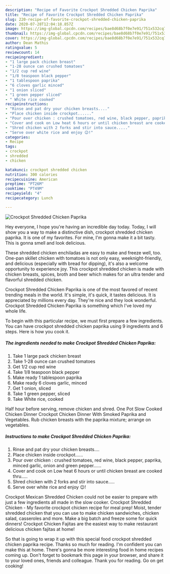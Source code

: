 ```yaml
---
description: "Recipe of Favorite Crockpot Shredded Chicken Paprika"
title: "Recipe of Favorite Crockpot Shredded Chicken Paprika"
slug: 220-recipe-of-favorite-crockpot-shredded-chicken-paprika
date: 2020-07-28T12:04:18.857Z
image: https://img-global.cpcdn.com/recipes/bae8d68b7f0e7e91/751x532cq70/crockpot-shredded-chicken-paprika-recipe-main-photo.jpg
thumbnail: https://img-global.cpcdn.com/recipes/bae8d68b7f0e7e91/751x532cq70/crockpot-shredded-chicken-paprika-recipe-main-photo.jpg
cover: https://img-global.cpcdn.com/recipes/bae8d68b7f0e7e91/751x532cq70/crockpot-shredded-chicken-paprika-recipe-main-photo.jpg
author: Dean Mathis
ratingvalue: 5
reviewcount: 14
recipeingredient:
- "1 large pack chicken breast"
- "1-28 ounce can crushed tomatoes"
- "1/2 cup red wine"
- "1/8 teaspoon black pepper"
- "1 tablespoon paprika"
- "6 cloves garlic minced"
- "1 onion sliced"
- "1 green pepper sliced"
- " White rice cooked"
recipeinstructions:
- "Rinse and pat dry your chicken breasts...."
- "Place chicken inside crockpot......"
- "Pour over chicken : crushed tomatoes, red wine, black pepper, paprika, minced garlic, onion and green pepper......"
- "Cover and cook on Low heat 6 hours or until chicken breast are cooked thru....."
- "Shred chicken with 2 forks and stir into sauce....."
- "Serve over white rice and enjoy 😉!"
categories:
- Recipe
tags:
- crockpot
- shredded
- chicken

katakunci: crockpot shredded chicken 
nutrition: 300 calories
recipecuisine: American
preptime: "PT26M"
cooktime: "PT49M"
recipeyield: "4"
recipecategory: Lunch

---
```



![Crockpot Shredded Chicken Paprika](https://img-global.cpcdn.com/recipes/bae8d68b7f0e7e91/751x532cq70/crockpot-shredded-chicken-paprika-recipe-main-photo.jpg)

Hey everyone, I hope you're having an incredible day today. Today, I will show you a way to make a distinctive dish, crockpot shredded chicken paprika. It is one of my favorites. For mine, I'm gonna make it a bit tasty. This is gonna smell and look delicious.

These shredded chicken enchiladas are easy to make and freeze well, too. One-pan skillet chicken with tomatoes is not only easy, weeknight-friendly, and delicious (especially with bread for dipping), it&#39;s also a welcome opportunity to experience joy. This crockpot shredded chicken is made with chicken breasts, spices, broth and beer which makes for an ultra tender and flavorful shredded chicken.

Crockpot Shredded Chicken Paprika is one of the most favored of recent trending meals in the world. It's simple, it's quick, it tastes delicious. It is appreciated by millions every day. They're nice and they look wonderful. Crockpot Shredded Chicken Paprika is something which I've loved my whole life.


To begin with this particular recipe, we must first prepare a few ingredients. You can have crockpot shredded chicken paprika using 9 ingredients and 6 steps. Here is how you cook it.

<!--inarticleads1-->

##### The ingredients needed to make Crockpot Shredded Chicken Paprika:

1. Take 1 large pack chicken breast
1. Take 1-28 ounce can crushed tomatoes
1. Get 1/2 cup red wine
1. Take 1/8 teaspoon black pepper
1. Make ready 1 tablespoon paprika
1. Make ready 6 cloves garlic, minced
1. Get 1 onion, sliced
1. Take 1 green pepper, sliced
1. Take  White rice, cooked


Half hour before serving, remove chicken and shred. One Pot Slow Cooked Chicken Dinner Crockpot Chicken Dinner With Smoked Paprika and Vegetables. Rub chicken breasts with the paprika mixture; arrange on vegetables. 

<!--inarticleads2-->

##### Instructions to make Crockpot Shredded Chicken Paprika:

1. Rinse and pat dry your chicken breasts....
1. Place chicken inside crockpot......
1. Pour over chicken : crushed tomatoes, red wine, black pepper, paprika, minced garlic, onion and green pepper......
1. Cover and cook on Low heat 6 hours or until chicken breast are cooked thru.....
1. Shred chicken with 2 forks and stir into sauce.....
1. Serve over white rice and enjoy 😉!


Crockpot Mexican Shredded Chicken could not be easier to prepare with just a few ingredients all made in the slow cooker. Crockpot Shredded Chicken - My favorite crockpot chicken recipe for meal prep! Moist, tender shredded chicken that you can use to make chicken sandwiches, chicken salad, casseroles and more. Make a big batch and freeze some for quick dinners! Crockpot Chicken Fajitas are the easiest way to make restaurant delicious chicken fajitas at home! 

So that is going to wrap it up with this special food crockpot shredded chicken paprika recipe. Thanks so much for reading. I'm confident you can make this at home. There's gonna be more interesting food in home recipes coming up. Don't forget to bookmark this page in your browser, and share it to your loved ones, friends and colleague. Thank you for reading. Go on get cooking!
